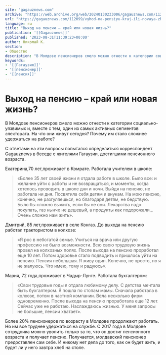 ```yaml
---
site: "gagauznews.com"
archive: "https://web.archive.org/web/20240130233006/gagauznews.com/112099/vyhod-na-pensiyu-kraj-ili-novaya-zhizn.html"
url: "https://gagauznews.com/112099/vyhod-na-pensiyu-kraj-ili-novaya-zhizn.html"
language: ru
title: "Выход на пенсию – край или новая жизнь?"
publication: '[[Gagauznews]]'
published: '2023-08-31T11:39:23+00:00'
author: Николай К.
section:
- Общество
description: "В Молдове пенсионеров смело можно отнести к категории социально-уязвимых и, вместе с тем, один из самых активных сегментов электората. На что они живут сегодня? Почему им стало сложнее удержаться на работе? С ответами на эти вопросы попытался определиться корреспондент Gagauznews в беседе с жителями Гагаузии, достигшими пенсионного возраста. Екатерина, 70 лет, проживает в Комрате. Работала учителем в школе: «Более 35 лет своей жизни я отдала работе в школе. Было все: и желание уйти с работы и не возвращаться, и моменты, когда хотелось проводить в школе дни и ночи. Выйдя на пенсию, не работала ни дня. Посвятила себя детям и внукам. […]"
keywords:
- '[[Гагаузия]]'
- '[[пенсионер]]'
- '[[пенсия]]'
---
```


# Выход на пенсию – край или новая жизнь?

В Молдове пенсионеров смело можно отнести к категории социально-уязвимых и, вместе с тем, один из самых активных сегментов электората. На что они живут сегодня? Почему им стало сложнее удержаться на работе?

С ответами на эти вопросы попытался определиться корреспондент Gagauznews в беседе с жителями Гагаузии, достигшими пенсионного возраста.

Екатерина,70 лет,проживает в Комрате. Работала учителем в школе:

> «Более 35 лет своей жизни я отдала работе в школе. Было все: и желание уйти с работы и не возвращаться, и моменты, когда хотелось проводить в школе дни и ночи. Выйдя на пенсию, не работала ни дня. Посвятила себя детям и внукам. На мою пенсию, конечно, не разгуляешься, но благодаря детям, не бедствую. Было бы сложно выжить, если бы не они. Лекарства надо покупать, газ нынче не дешевый, а продукты как подорожали… Очень сложно нам жить».

Дмитрий, 85 лет,проживает в селе Конгаз. До выхода на пенсию работал трактористом в колхозе:

> «Я рос в небогатой семье. Учиться на врача или другую профессию не было возможности. Всю свою трудовую жизнь провел на колхозных полях. После выхода на пенсию проработал еще 10 лет. Потом здоровье стало подводить и пришлось уйти на пенсию. Пенсия небольшая. Я живу один. Конечно, не просто, но я не жалуюсь. Что имею, тому и радуюсь».

Мария, 72 года,проживает в Чадыр-Лунге. Работала бухгалтером:

> «Свои трудовые годы я отдала любимому делу. С детства мечтала быть бухгалтером. Я пошла по стопам мамы. Сначала работала в колхозе, потом в частной компании. Вела несколько фирм одновременно. После выхода на пенсию проработала еще 12 лет. Сейчас уже не работаю. Наслаждаюсь жизнью. У меня запросы не большие, пенсии хватает».

Более 20% пенсионеров по возрасту в Молдове продолжают работать. Но им все труднее удержаться на службе. С 2017 года в Молдове сотрудника можно уволить только за то, что он достиг пенсионного возраста и получает пенсию. Получается, молдавский пенсионер предоставлен сам себе. И никому нет дела до того, как он будет жить, и будет ли у него завтра хлеб на столе.